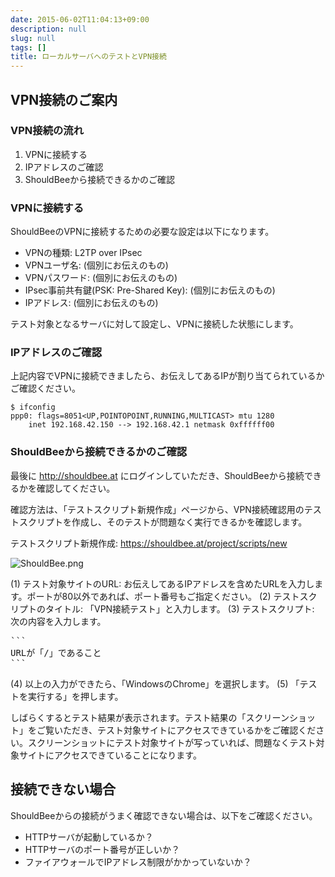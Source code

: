 ```yaml
---
date: 2015-06-02T11:04:13+09:00
description: null
slug: null
tags: []
title: ローカルサーバへのテストとVPN接続
---
```


## VPN接続のご案内

### VPN接続の流れ

1. VPNに接続する
2. IPアドレスのご確認
3. ShouldBeeから接続できるかのご確認

### VPNに接続する

ShouldBeeのVPNに接続するための必要な設定は以下になります。

* VPNの種類: L2TP over IPsec
* VPNユーザ名: (個別にお伝えのもの)
* VPNパスワード: (個別にお伝えのもの)
* IPsec事前共有鍵(PSK: Pre-Shared Key): (個別にお伝えのもの)
* IPアドレス: (個別にお伝えのもの)

テスト対象となるサーバに対して設定し、VPNに接続した状態にします。

### IPアドレスのご確認

上記内容でVPNに接続できましたら、お伝えしてあるIPが割り当てられているかご確認ください。

```
$ ifconfig
ppp0: flags=8051<UP,POINTOPOINT,RUNNING,MULTICAST> mtu 1280
	inet 192.168.42.150 --> 192.168.42.1 netmask 0xffffff00
```

### ShouldBeeから接続できるかのご確認

最後に http://shouldbee.at にログインしていただき、ShouldBeeから接続できるかを確認してください。

確認方法は、「テストスクリプト新規作成」ページから、VPN接続確認用のテストスクリプトを作成し、そのテストが問題なく実行できるかを確認します。

テストスクリプト新規作成: https://shouldbee.at/project/scripts/new

![ShouldBee.png](https://qiita-image-store.s3.amazonaws.com/207/889/62a16fc5-db45-74d4-55c9-f1afa0f9c6ac.png)

(1) テスト対象サイトのURL: お伝えしてあるIPアドレスを含めたURLを入力します。ポートが80以外であれば、ポート番号もご指定ください。
(2) テストスクリプトのタイトル: 「VPN接続テスト」と入力します。
(3) テストスクリプト: 次の内容を入力します。

<pre>
```
URLが「/」であること
```
</pre>

(4) 以上の入力ができたら、「WindowsのChrome」を選択します。
(5) 「テストを実行する」を押します。

しばらくするとテスト結果が表示されます。テスト結果の「スクリーンショット」をご覧いただき、テスト対象サイトにアクセスできているかをご確認ください。スクリーンショットにテスト対象サイトが写っていれば、問題なくテスト対象サイトにアクセスできていることになります。


## 接続できない場合

ShouldBeeからの接続がうまく確認できない場合は、以下をご確認ください。

* HTTPサーバが起動しているか？
* HTTPサーバのポート番号が正しいか？
* ファイアウォールでIPアドレス制限がかかっていないか？
